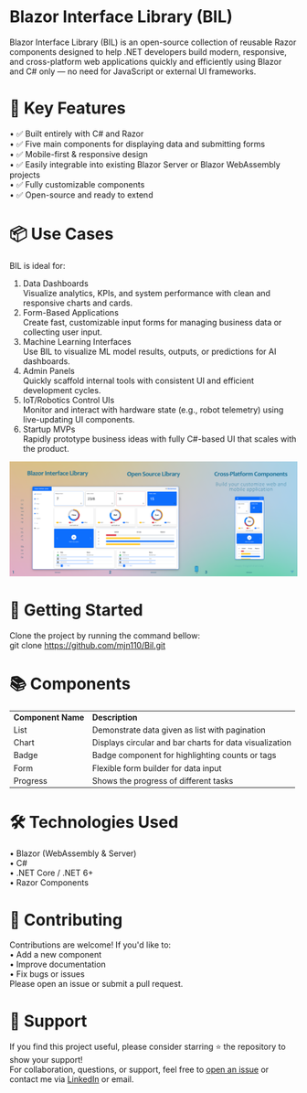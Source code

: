 # Blazor Interface Library (BIL)
Blazor Interface Library (BIL) is an open-source collection of reusable Razor components designed to help .NET developers build modern, responsive, and cross-platform web applications quickly and efficiently using Blazor and C# only — no need for JavaScript or external UI frameworks.

# 🌟 Key Features
•	✅ Built entirely with C# and Razor
<br/>
•	✅ Five main components for displaying data and submitting forms
<br/>
•	✅ Mobile-first & responsive design
<br/>
•	✅ Easily integrable into existing Blazor Server or Blazor WebAssembly projects
<br/>
•	✅ Fully customizable components
<br/>
•	✅ Open-source and ready to extend

# 📦 Use Cases
BIL is ideal for:<br/>
1.	Data Dashboards<br/>
Visualize analytics, KPIs, and system performance with clean and responsive charts and cards.
2.	Form-Based Applications<br/>
Create fast, customizable input forms for managing business data or collecting user input.
3.	Machine Learning Interfaces<br/>
Use BIL to visualize ML model results, outputs, or predictions for AI dashboards.
4.	Admin Panels<br/>
Quickly scaffold internal tools with consistent UI and efficient development cycles.
5.	IoT/Robotics Control UIs<br/>
Monitor and interact with hardware state (e.g., robot telemetry) using live-updating UI components.
6.	Startup MVPs<br/>
Rapidly prototype business ideas with fully C#-based UI that scales with the product.

![Preview](BlazorInterfaceLibrary/wwwroot/Images/Showcase.png)

# 🚀 Getting Started
Clone the project by running the command bellow:<br/>
git clone https://github.com/mjn110/Bil.git

# 📚 Components
<table>
  <tr>
    <td><strong>Component Name</strong></td>
    <td><strong>Description</strong></td>
  </tr>
  <tr>
    <td>List</td>
    <td>Demonstrate data given as list with pagination</td>
  </tr>
  <tr>
    <td>Chart</td>
    <td>Displays circular and bar charts for data visualization</td>
  </tr>
  <tr>
    <td>Badge</td>
    <td>Badge component for highlighting counts or tags</td>
  </tr>
  <tr>
    <td>Form</td>
    <td>Flexible form builder for data input</td>
  </tr>
  <tr>
    <td>Progress</td>
    <td>Shows the progress of different tasks</td>
  </tr>
</table>

# 🛠 Technologies Used
•	Blazor (WebAssembly & Server)<br/>
•	C#<br/>
•	.NET Core / .NET 6+<br/>
•	Razor Components

# 🤝 Contributing
Contributions are welcome! If you'd like to:<br/>
•	Add a new component<br/>
•	Improve documentation<br/>
•	Fix bugs or issues<br/>
Please open an issue or submit a pull request.

# 🙌 Support
If you find this project useful, please consider starring ⭐ the repository to show your support!<br/>
For collaboration, questions, or support, feel free to <a href="https://github.com/mjn110/Bil/issues">open an issue</a> or contact me via <a href="https://www.linkedin.com/in/mj-najafi">LinkedIn</a> or email.
